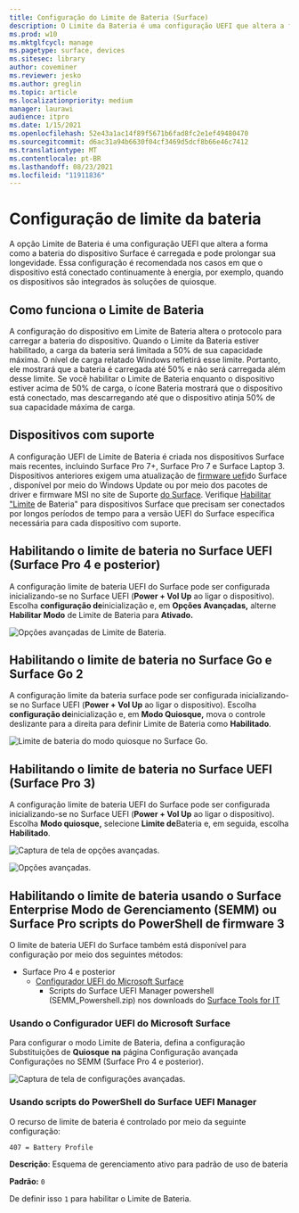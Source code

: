 ```yaml
---
title: Configuração do Limite de Bateria (Surface)
description: O Limite da Bateria é uma configuração UEFI que altera a forma como a bateria do dispositivo Surface é carregada e pode prolongar sua longevidade.
ms.prod: w10
ms.mktglfcycl: manage
ms.pagetype: surface, devices
ms.sitesec: library
author: coveminer
ms.reviewer: jesko
ms.author: greglin
ms.topic: article
ms.localizationpriority: medium
manager: laurawi
audience: itpro
ms.date: 1/15/2021
ms.openlocfilehash: 52e43a1ac14f89f5671b6fad8fc2e1ef49480470
ms.sourcegitcommit: d6ac31a94b6630f04cf3469d5dcf8b66e46c7412
ms.translationtype: MT
ms.contentlocale: pt-BR
ms.lasthandoff: 08/23/2021
ms.locfileid: "11911836"
---
```

# <a name="battery-limit-setting"></a>Configuração de limite da bateria

A opção Limite de Bateria é uma configuração UEFI que altera a forma como a bateria do dispositivo Surface é carregada e pode prolongar sua longevidade. Essa configuração é recomendada nos casos em que o dispositivo está conectado continuamente à energia, por exemplo, quando os dispositivos são integrados às soluções de quiosque.  

## <a name="how-battery-limit-works"></a>Como funciona o Limite de Bateria

A configuração do dispositivo em Limite de Bateria altera o protocolo para carregar a bateria do dispositivo. Quando o Limite da Bateria estiver habilitado, a carga da bateria será limitada a 50% de sua capacidade máxima. O nível de carga relatado Windows refletirá esse limite. Portanto, ele mostrará que a bateria é carregada até 50% e não será carregada além desse limite. Se você habilitar o Limite de Bateria enquanto o dispositivo estiver acima de 50% de carga, o ícone Bateria mostrará que o dispositivo está conectado, mas descarregando até que o dispositivo atinja 50% de sua capacidade máxima de carga.  

## <a name="supported-devices"></a>Dispositivos com suporte

A configuração UEFI de Limite de Bateria é criada nos dispositivos Surface mais recentes, incluindo Surface Pro 7+, Surface Pro 7 e Surface Laptop 3. Dispositivos anteriores exigem uma atualização de [firmware uefi](manage-surface-driver-and-firmware-updates.md)do Surface , disponível por meio do Windows Update ou por meio dos pacotes de driver e firmware MSI no site de Suporte [do Surface](https://support.microsoft.com/help/4023482/surface-download-drivers-and-firmware-for-surface). Verifique [Habilitar "Limite](https://support.microsoft.com/help/4464941) de Bateria" para dispositivos Surface que precisam ser conectados por longos períodos de tempo para a versão UEFI do Surface específica necessária para cada dispositivo com suporte.

## <a name="enabling-battery-limit-in-surface-uefi-surface-pro-4-and-later"></a>Habilitando o limite de bateria no Surface UEFI (Surface Pro 4 e posterior)

A configuração limite de bateria UEFI do Surface pode ser configurada inicializando-se no Surface UEFI (**Power + Vol Up** ao ligar o dispositivo). Escolha **configuração de**inicialização e, em **Opções Avançadas,** alterne **Habilitar Modo** de Limite de Bateria para **Ativado.**  

![Opções avançadas de Limite de Bateria.](images/enable-bl.png)

## <a name="enabling-battery-limit-on-surface-go-and-surface-go-2"></a>Habilitando o limite de bateria no Surface Go e Surface Go 2

A configuração limite da bateria surface pode ser configurada inicializando-se no Surface UEFI (**Power + Vol Up** ao ligar o dispositivo). Escolha **configuração de**inicialização e, em **Modo Quiosque,** mova o controle deslizante para a direita para definir Limite de Bateria como **Habilitado**.  

![Limite de bateria do modo quiosque no Surface Go.](images/go-batterylimit.png)

## <a name="enabling-battery-limit-in-surface-uefi-surface-pro-3"></a>Habilitando o limite de bateria no Surface UEFI (Surface Pro 3)

A configuração limite de bateria UEFI do Surface pode ser configurada inicializando-se no Surface UEFI (**Power + Vol Up** ao ligar o dispositivo). Escolha **Modo quiosque,** selecione **Limite de**Bateria e, em seguida, escolha **Habilitado**.

![Captura de tela de opções avançadas.](images/enable-bl-sp3.png)

![Opções avançadas.](images/enable-bl-sp3-2.png)

## <a name="enabling-battery-limit-using-surface-enterprise-management-mode-semm-or-surface-pro-3-firmware-powershell-scripts"></a>Habilitando o limite de bateria usando o Surface Enterprise Modo de Gerenciamento (SEMM) ou Surface Pro scripts do PowerShell de firmware 3

O limite de bateria UEFI do Surface também está disponível para configuração por meio dos seguintes métodos:

- Surface Pro 4 e posterior
  - [Configurador UEFI do Microsoft Surface](surface-enterprise-management-mode.md)  
    - Scripts do Surface UEFI Manager powershell (SEMM_Powershell.zip) nos downloads do [Surface Tools for IT](https://www.microsoft.com/download/details.aspx?id=46703)

### <a name="using-microsoft-surface-uefi-configurator"></a>Usando o Configurador UEFI do Microsoft Surface

Para configurar o modo Limite de Bateria, defina a configuração Substituições de **Quiosque** **na** página Configuração avançada Configurações no SEMM (Surface Pro 4 e posterior).

![Captura de tela de configurações avançadas.](images/semm-bl.png)

### <a name="using-surface-uefi-manager-powershell-scripts"></a>Usando scripts do PowerShell do Surface UEFI Manager

O recurso de limite de bateria é controlado por meio da seguinte configuração:  

`407 = Battery Profile`

**Descrição**: Esquema de gerenciamento ativo para padrão de uso de bateria

**Padrão:**  `0`

De definir isso `1` para habilitar o Limite de Bateria.
